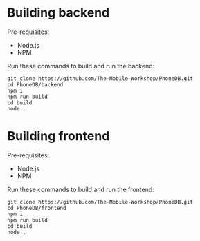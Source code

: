 # Building backend

Pre-requisites:
 - Node.js
 - NPM

Run these commands to build and run the backend:
```
git clone https://github.com/The-Mobile-Workshop/PhoneDB.git
cd PhoneDB/backend
npm i
npm run build
cd build
node .
```

# Building frontend

Pre-requisites:
 - Node.js
 - NPM

Run these commands to build and run the frontend:
```
git clone https://github.com/The-Mobile-Workshop/PhoneDB.git
cd PhoneDB/frontend
npm i
npm run build
cd build
node .
```

